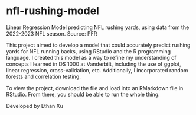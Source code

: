 # nfl-rushing-model
Linear Regression Model predicting NFL rushing yards, using data from the 2022-2023 NFL season. Source: PFR 

This project aimed to develop a model that could accurately predict rushing yards for NFL running backs, using RStudio and the R programming language. I created this model as a way to refine my understanding of concepts I learned in DS 1000 at Vanderbilt, including the use of ggplot, linear regression, cross-validation, etc. Additionally, I incorporated random forests and correlation testing. 

To view the project, download the file and load into an RMarkdown file in RStudio. From there, you should be able to run the whole thing.

Developed by Ethan Xu
